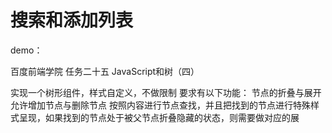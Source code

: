 # 搜索和添加列表

demo：  

百度前端学院 任务二十五 JavaScript和树（四）

实现一个树形组件，样式自定义，不做限制
要求有以下功能：
节点的折叠与展开
允许增加节点与删除节点
按照内容进行节点查找，并且把找到的节点进行特殊样式呈现，如果找到的节点处于被父节点折叠隐藏的状态，则需要做对应的展
